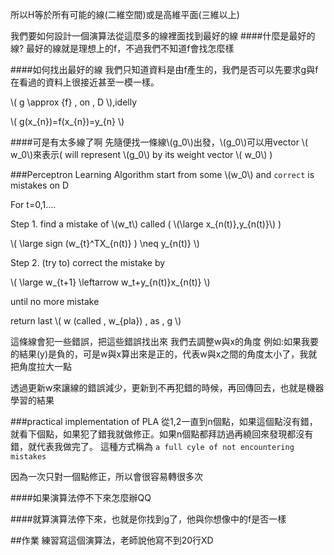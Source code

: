 所以H等於所有可能的線(二維空間)或是高維平面(三維以上)

我們要如何設計一個演算法從這麼多的線裡面找到最好的線
####什麼是最好的線?
最好的線就是理想上的f，不過我們不知道f會找怎麼樣

####如何找出最好的線
我們只知道資料是由f產生的，我們是否可以先要求g與f在看過的資料上很接近甚至一模一樣。

\\(
g \approx {f} \, on \, D
\\),idelly

\\(
g(x_{n})=f(x_{n})=y_{n}
\\)

####可是有太多線了啊
先隨便找一條線\\(g_0\\)出發，\\(g_0\\)可以用vector \\( w_0\\)來表示(
will represent \\(g_0\\) by its weight vector \\( w_0\\)
)

###Perceptron Learning Algorithm
start from some \\(w_0\\) and `correct` is mistakes on D

For t=0,1....

Step 1. find a mistake of \\(w_t\\) called ( \\(\large x_{n(t)},y_{n(t)}\\)
)

\\(
\large sign (w_{t}^TX_{n(t)} ) \neq y_{n(t)}
\\)

Step 2. (try to) correct the mistake by

\\(
\large w_{t+1} \leftarrow w_t+y_{n(t)}x_{n(t)}
\\)

until no more mistake

return last
\\(
w (called \, w_{pla}) \, as \, g
\\)

這條線會犯一些錯誤，把這些錯誤找出來
我們去調整w與x的角度
例如:如果我要的結果(y)是負的，可是w與x算出來是正的，代表w與x之間的角度太小了，我就把角度拉大一點

透過更新w來讓線的錯誤減少，更新到不再犯錯的時候，再回傳回去，也就是機器學習的結果

###practical implementation of PLA
從1,2一直到n個點，如果這個點沒有錯，就看下個點，如果犯了錯我就做修正。如果n個點都拜訪過再繞回來發現都沒有錯，就代表我做完了。
這種方式稱為 `a full cyle of not encountering mistakes`

因為一次只對一個點修正，所以會很容易轉很多次

####如果演算法停不下來怎麼辦QQ

####就算演算法停下來，也就是你找到g了，他與你想像中的f是否一樣



##作業
練習寫這個演算法，老師說他寫不到20行XD